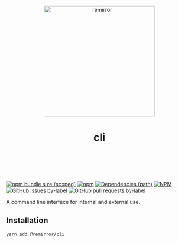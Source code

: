 <div align="center">
	<br />
	<div align="center">
		<img width="300" src="https://cdn.jsdelivr.net/gh/ifiokjr/remirror/support/assets/logo-icon.svg" alt="remirror" />
    <h1 align="center">cli</h1>
	</div>
    <br />
    <br />
    <br />
    <br />
</div>

[![npm bundle size (scoped)](https://img.shields.io/bundlephobia/minzip/@remirror/cli.svg?style=for-the-badge)](https://bundlephobia.com/result?p=@remirror/cli) [![npm](https://img.shields.io/npm/dm/@remirror/cli.svg?style=for-the-badge&logo=npm)](https://www.npmjs.com/package/@remirror/cli) [![Dependencies (path)](https://img.shields.io/david/ifiokjr/remirror.svg?logo=npm&path=@remirror%2Fcli&style=for-the-badge)](https://github.com/ifiokjr/remirror/blob/master/@remirror/cli/package.json) [![NPM](https://img.shields.io/npm/l/@remirror/cli.svg?style=for-the-badge)](https://github.com/ifiokjr/remirror/blob/master/LICENSE) [![GitHub issues by-label](https://img.shields.io/github/issues/ifiokjr/remirror/@remirror/cli.svg?label=Open%20Issues&logo=github&style=for-the-badge)](https://github.com/ifiokjr/remirror/issues?utf8=%E2%9C%93&q=is%3Aissue+is%3Aopen+sort%3Aupdated-desc+label%3A%40remirror%2Fcli) [![GitHub pull requests by-label](https://img.shields.io/github/issues-pr/ifiokjr/remirror/@remirror/cli.svg?label=Open%20Pull%20Requests&logo=github&style=for-the-badge)](https://github.com/ifiokjr/remirror/pulls?utf8=%E2%9C%93&q=is%3Apr+is%3Aopen+sort%3Aupdated-desc+label%3A%40remirror%2Fcli)

A command line interface for internal and external use.

## Installation

```bash
yarn add @remirror/cli
```
